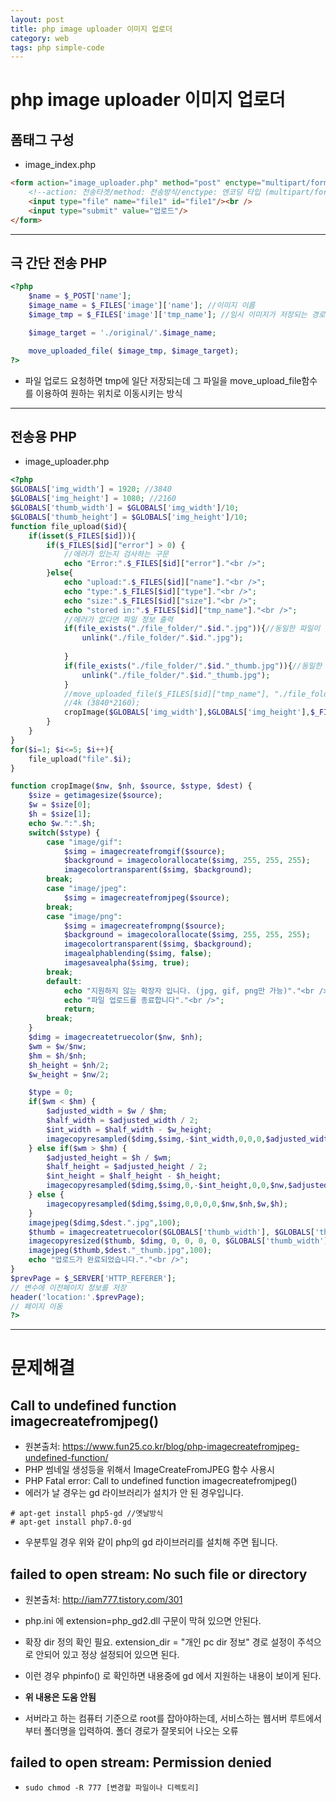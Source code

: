 ```yaml
---
layout: post
title: php image uploader 이미지 업로더
category: web
tags: php simple-code
---
```


# php image uploader 이미지 업로더

## 폼태그 구성 
* image_index.php

```html
<form action="image_uploader.php" method="post" enctype="multipart/form-data">
	<!--action: 전송타겟/method: 전송방식/enctype: 엔코딩 타입 (multipart/form-data 멀티파일 전송방식)-->
	<input type="file" name="file1" id="file1"/><br />
	<input type="submit" value="업로드"/>
</form>
```

---

## 극 간단 전송 PHP
```php
<?php
    $name = $_POST['name'];
    $image_name = $_FILES['image']['name']; //이미지 이름
    $image_tmp = $_FILES['image']['tmp_name']; //임시 이미지가 저장되는 경로

    $image_target = './original/'.$image_name;

    move_uploaded_file( $image_tmp, $image_target);
?>
```
* 파일 업로드 요청하면 tmp에 일단 저장되는데 그 파일을 move_upload_file함수를 이용하여 원하는 위치로 이동시키는 방식

---

## 전송용 PHP 
* image_uploader.php
  
```php
<?php
$GLOBALS['img_width'] = 1920; //3840
$GLOBALS['img_height'] = 1080; //2160
$GLOBALS['thumb_width'] = $GLOBALS['img_width']/10;
$GLOBALS['thumb_height'] = $GLOBALS['img_height']/10;
function file_upload($id){
	if(isset($_FILES[$id])){
		if($_FILES[$id]["error"] > 0) {
			//에러가 있는지 검사하는 구문
			echo "Error:".$_FILES[$id]["error"]."<br />";
		}else{
			echo "upload:".$_FILES[$id]["name"]."<br />";
			echo "type:".$_FILES[$id]["type"]."<br />";
			echo "size:".$_FILES[$id]["size"]."<br />";
			echo "stored in:".$_FILES[$id]["tmp_name"]."<br />";
			//에러가 없다면 파일 정보 출력
			if(file_exists("./file_folder/".$id.".jpg")){//동일한 파일이 있음
				unlink("./file_folder/".$id.".jpg");
				
			}
			if(file_exists("./file_folder/".$id."_thumb.jpg")){//동일한 파일이 있음
				unlink("./file_folder/".$id."_thumb.jpg");
			}
			//move_uploaded_file($_FILES[$id]["tmp_name"], "./file_folder/".$_FILES[$id]["name"]);
			//4k (3840*2160);
			cropImage($GLOBALS['img_width'],$GLOBALS['img_height'],$_FILES[$id]["tmp_name"],$_FILES[$id]["type"],"./file_folder/".$id);
		}
	}
}
for($i=1; $i<=5; $i++){
	file_upload("file".$i);
}

function cropImage($nw, $nh, $source, $stype, $dest) {
    $size = getimagesize($source);
    $w = $size[0];
    $h = $size[1];
    echo $w.":".$h;
    switch($stype) {
		case "image/gif":
			$simg = imagecreatefromgif($source);
			$background = imagecolorallocate($simg, 255, 255, 255);
	        imagecolortransparent($simg, $background);
		break;
		case "image/jpeg":
			$simg = imagecreatefromjpeg($source);
		break;
		case "image/png":
			$simg = imagecreatefrompng($source);
			$background = imagecolorallocate($simg, 255, 255, 255);
	        imagecolortransparent($simg, $background);
	        imagealphablending($simg, false);
	        imagesavealpha($simg, true);
    	break;
    	default:
    		echo "지원하지 않는 확장자 입니다. (jpg, gif, png만 가능)"."<br />";
    		echo "파일 업로드를 종료합니다"."<br />";
    		return;
    	break;
    }
	$dimg = imagecreatetruecolor($nw, $nh);
	$wm = $w/$nw;
	$hm = $h/$nh;
	$h_height = $nh/2;
	$w_height = $nw/2;

	$type = 0;
	if($wm < $hm) {
		$adjusted_width = $w / $hm;
		$half_width = $adjusted_width / 2;
		$int_width = $half_width - $w_height;
		imagecopyresampled($dimg,$simg,-$int_width,0,0,0,$adjusted_width,$nh,$w,$h);
	} else if($wm > $hm) {
		$adjusted_height = $h / $wm;
		$half_height = $adjusted_height / 2;
		$int_height = $half_height - $h_height;
		imagecopyresampled($dimg,$simg,0,-$int_height,0,0,$nw,$adjusted_height,$w,$h);
	} else {
		imagecopyresampled($dimg,$simg,0,0,0,0,$nw,$nh,$w,$h);
	}
    imagejpeg($dimg,$dest.".jpg",100);
    $thumb = imagecreatetruecolor($GLOBALS['thumb_width'], $GLOBALS['thumb_height']);
    imagecopyresized($thumb, $dimg, 0, 0, 0, 0, $GLOBALS['thumb_width'], $GLOBALS['thumb_height'], $nw, $nh );
    imagejpeg($thumb,$dest."_thumb.jpg",100);
    echo "업로드가 완료되었습니다."."<br />";
}
$prevPage = $_SERVER['HTTP_REFERER'];
// 변수에 이전페이지 정보를 저장
header('location:'.$prevPage);
// 페이지 이동
?>
```

---

# 문제해결 
## Call to undefined function imagecreatefromjpeg()
* 원본출처: https://www.fun25.co.kr/blog/php-imagecreatefromjpeg-undefined-function/
* PHP 썸네일 생성등을 위해서 ImageCreateFromJPEG 함수 사용시
* PHP Fatal error:  Call to undefined function imagecreatefromjpeg()
* 에러가 날 경우는 gd 라이브러리가 설치가 안 된 경우입니다.

```terminal
# apt-get install php5-gd //옛날방식
# apt-get install php7.0-gd
```

* 우분투일 경우 위와 같이 php의 gd 라이브러리를 설치해 주면 됩니다.

## failed to open stream: No such file or directory
* 원본출처: http://iam777.tistory.com/301
* php.ini 에 extension=php_gd2.dll 구문이 막혀 있으면 안된다.
* 확장 dir  정의 확인 필요. extension_dir = "개인 pc dir 정보" 경로 설정이 주석으로 안되어 있고 정상 설정되어 있으면 된다.
* 이런 경우 phpinfo() 로 확인하면 내용중에 gd 에서 지원하는 내용이 보이게 된다.
* <b>위 내용은 도움 안됨</b>

* 서버라고 하는 컴퓨터 기준으로 root를 잡아야하는데, 서비스하는 웹서버 루트에서 부터 폴더명을 입력하여. 폴더 경로가 잘못되어 나오는 오류

## failed to open stream: Permission denied
* ```sudo chmod -R 777 [변경할 파일이나 디렉토리]```